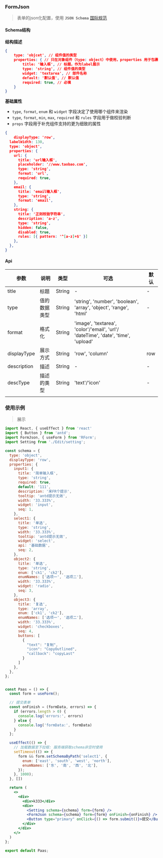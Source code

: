 
### FormJson

> 表单的json化配置，使用 **`JSON Schema`** [国际规范](https://json-schema.org/understanding-json-schema/) 

#### Schema结构

**结构描述**

```json
{
    type: 'objcet', // 组件值的类型
    properties: { // 只在对象组件（type: object）中使用，properties 用于包裹对象的子属性：
        title: '输入框', // 标题，作为label展示
        type: 'string', // 组件值的类型
        widget: 'textarea', // 部件名称
        default: '默认值', // 默认值
        required: true, // 必填
    }
}
```



**基础属性**

- `type`, `format`, `enum` 和 `widget` 字段决定了使用哪个组件来渲染
- `type`, `format`, `min`, `max`, `required` 和 `rules` 字段用于做校验判断
- `props` 字段用于补充组件支持的更为细致的属性

```json
{
	displayType: 'row',
  labelWidth: 130,
  type: 'object',
  properties: {
    url: {
      title: 'url输入框',
      placeholder: '//www.taobao.com',
      type: 'string',
      format: 'url',
      required: true,
    },
    email: {
      title: 'email输入框',
      type: 'string',
      format: 'email',
    },
    string: {
      title: '正则校验字符串',
      description: 'a-z',
      type: 'string',
      hidden: false,
      disabled: true,
      rules: [{ pattern: '^[a-z]+$' }]
    },
  },
}
```



#### Api

| 参数        | 说明         | 类型   | 可选                                                         | 默认 |
| ----------- | ------------ | ------ | ------------------------------------------------------------ | ---- |
| title       | 标题         | String | -                                                            | -    |
| type        | 值的数据类型 | String | 'string', 'number', 'boolean', 'array', 'object', 'range', 'html' | -    |
| format      | 格式化       | String | 'image', 'textarea', 'color'/'email', 'url'/ 'dateTime', 'date', 'time', 'upload' |      |
| displayType | 展示方式     | String | 'row', 'column'                                              | row  |
| description | 描述         | String | -                                                            | -    |
| descType    | 描述的类型   | String | 'text'/'icon'                                                | -    |
|             |              |        |                                                              |      |



### 使用示例



> 展示

```jsx
import React, { useEffect } from 'react'
import { Button } from 'antd';
import FormJson, { useForm } from 'RForm';
import Setting from './Edit/setting';

const schema = {
  type: 'object',
  displayType: 'row',
  properties: {
    input1: {
      title: '简单输入框',
      type: 'string',
      required: true,
      default: '111',
      description: '来FR个提示',
      tooltip: 'antd提示无效',
      width: '33.333%',
      widget: 'input',
      seq: 1,
    },
    select1: {
      title: '单选',
      type: 'string',
      width: '33.333%',
      tooltip: 'antd提示无效',
      widget: 'select',
      api: '基础数据',
      seq: 2,
    },
    object2: {
      title: '单选',
      type: 'string',
      enum: ['ck1', 'ck2'],
      enumNames: ['选项一', '选项二'],
      width: '33.333%',
      widget: 'radio',
      seq: 3,
    },
    object3: {
      title: '复选',
      type: 'array',
      enum: ['ck1', 'ck2'],
      enumNames: ['选项一', '选项二'],
      width: '33.333%',
      widget: 'checkboxes',
      seq: 4,
      buttons: [
        {
          "text": "复制",
          "icon": "CopyOutlined",
          "callback": "copyLast"
        }
      ]
    },
  },
};


const Paas = () => {
  const form = useForm();

  // 提交表单
  const onFinish = (formData, errors) => {
    if (errors.length > 0) {
      console.log('errors:', errors)
    } else {
      console.log('formData:', formData)
    }
  };

  useEffect(() => {
    // 加载数据至下拉框: 服务端获取schema非空时使用
    setTimeout(() => {
      form && form.setSchemaByPath('select1', {
        enum: ['east', 'south', 'west', 'north'],
        enumNames: ['东', '南', '西', '北'],
      });
    }, 1000);
  }, [])

  return (
    <>
      <div>
        <div>k333</div>
        <div>
          <Setting schema={schema} form={form} />
          <FormJson schema={schema} form={form} onFinish={onFinish} />
          <Button type="primary" onClick={() => form.submit()}>提交</Button>
        </div>
      </div>
    </>
  )
};

export default Paas;
```



